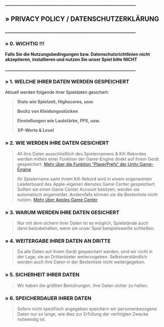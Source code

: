 **________________________________________________________________**
 
## » PRIVACY POLICY / DATENSCHUTZERKLÄRUNG

**________________________________________________________________**

### » 0. WICHTIG !!! 

**Falls Sie die Nutzungsbedingungen bzw. Datenschutzrichtlinien nicht akzeptieren, installieren und nutzen Sie unser Spiel bitte NICHT**

**________________________________________________________________**

### » 1. WELCHE IHRER DATEN WERDEN GESPEICHERT

Aktuell werden folgende ihrer Spieldaten gesichert:

> **Stats wie Spielzeit, Highscores, usw.**
> 
> **Besitz von Kleidungsstücken**
> 
> **Einstellungen wie Lautstärke, FPS, usw.**
> 
> **XP-Werte & Level**
> 

### » 2. WIE WERDEN IHRE DATEN GESICHERT

> All ihre Daten ausschließlich des Spielernamens & Kill-Rekordes werden mittels einer Funktion der Game-Engine direkt auf ihrem Gerät gespeichert. [Mehr über die Funktion “PlayerPrefs“ der Unity Game-Engine](https://docs.unity3d.com/ScriptReference/PlayerPrefs.html)
> 
> Ihr Spielername samt ihrem Kill-Rekord wird in einem sogenannten Leaderboard des Apple-eigenen dienstes Game Center gespeichert. Sollten sie einen Game Center Account besitzen, werden sie automatisch angemeldet. Andernfalls können sie die Bestenliste nicht nutzen. [Mehr über Apples Game Center](https://developer.apple.com/game-center/)


### » 3. WARUM WERDEN IHRE DATEN GESICHERT

> Nur mit dem sichern ihrer Daten ist es möglich, Spielstände auch dann beizubehalten, wenn sie unser Spiel beispielsweiße schließen.

### » 4. WEITERGABE IHRER DATEN AN DRITTE

> Da alle Daten auf ihrem Gerät gespeichert werden, sind wir nicht in der Lage, sie an Drittanbieter weiterzugeben. Selbstverständlich werden auch ihre Daten in der Bestenliste nicht weitergegeben.
> 

### » 5. SICHERHEIT IHRER DATEN
> Wir haben die größten Bemühungen, ihre Daten sicher zu halten.
> 

### » 6. SPEICHERDAUER IHRER DATEN

> Sofern nicht spezifisch angegeben speichern wir personenbezogene Daten nur so lange, wie dies zur Erfüllung der verfolgten Zwecke notwendig ist.
